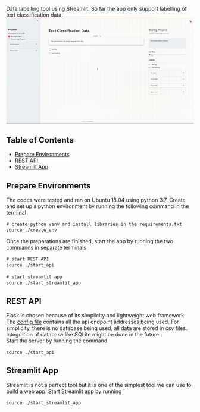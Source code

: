 Data labelling tool using Streamlit. So far the app only support labelling of text classification data.
![Streamlit app](streamlit_app.gif)

## Table of Contents
* [Prepare Environments](#prepare-environments)
* [REST API](#rest-api)
* [Streamlit App](#streamlit-app)


## Prepare Environments
The codes were tested and ran on Ubuntu 18.04 using python 3.7. 
Create and set up a python environment by running the following command in the terminal
```
# create python venv and install libraries in the requirements.txt
source ./create_env
```
Once the preparations are finished, start the app by running the two commands in separate terminals
```
# start REST API
source ./start_api

# start streamlit app
source ./start_streamlit_app
```

## REST API
Flask is chosen because of its simplicity and lightweight web framework. 
The [config file](config.yaml) contains all the api endpoint addresses being used. 
For simplicity, there is no database being used, all data are stored in csv files. 
Integration of database like SQLite might be done in the future.<br>
Start the server by running the command
```
source ./start_api
```

## Streamlit App
Streamlit is not a perfect tool but it is one of the simplest tool we can use to build a web app. 
Start Streamlit app by running
```
source ./start_streamlit_app
```

